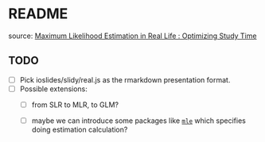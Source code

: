# README

source: [Maximum Likelihood Estimation in Real Life : Optimizing Study Time](https://towardsdatascience.com/maximum-likelihood-estimation-in-real-life-optimizing-study-time-d5cc083d25b4)

## TODO

- [ ] Pick ioslides/slidy/real.js as the rmarkdown presentation format.
- [ ] Possible extensions: 
  - [ ] from SLR to MLR, to GLM?
  - [ ] maybe we can introduce some packages like [`mle`](https://stat.ethz.ch/R-manual/R-patched/library/stats4/html/mle.html) which specifies doing estimation calculation?



